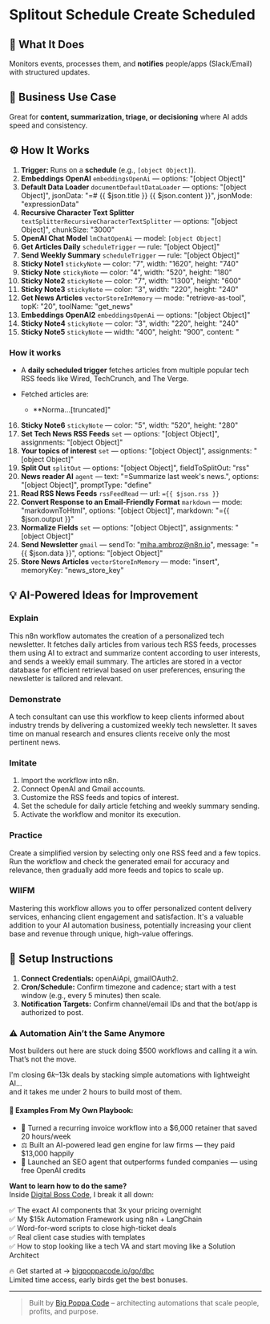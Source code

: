 # Splitout Schedule Create Scheduled
## 🚀 What It Does
Monitors events, processes them, and **notifies** people/apps (Slack/Email) with structured updates.

## 💼 Business Use Case
Great for **content, summarization, triage, or decisioning** where AI adds speed and consistency.

## ⚙️ How It Works
1. **Trigger:** Runs on a **schedule** (e.g., `[object Object]`).
2. **Embeddings OpenAI** `embeddingsOpenAi` — options: "[object Object]"
3. **Default Data Loader** `documentDefaultDataLoader` — options: "[object Object]", jsonData: "=# {{ $json.title }}
{{ $json.content }}", jsonMode: "expressionData"
4. **Recursive Character Text Splitter** `textSplitterRecursiveCharacterTextSplitter` — options: "[object Object]", chunkSize: "3000"
5. **OpenAI Chat Model** `lmChatOpenAi` — model: `[object Object]`
6. **Get Articles Daily** `scheduleTrigger` — rule: "[object Object]"
7. **Send Weekly Summary** `scheduleTrigger` — rule: "[object Object]"
8. **Sticky Note1** `stickyNote` — color: "7", width: "1620", height: "740"
9. **Sticky Note** `stickyNote` — color: "4", width: "520", height: "180"
10. **Sticky Note2** `stickyNote` — color: "7", width: "1300", height: "600"
11. **Sticky Note3** `stickyNote` — color: "3", width: "220", height: "240"
12. **Get News Articles** `vectorStoreInMemory` — mode: "retrieve-as-tool", topK: "20", toolName: "get_news"
13. **Embeddings OpenAI2** `embeddingsOpenAi` — options: "[object Object]"
14. **Sticky Note4** `stickyNote` — color: "3", width: "220", height: "240"
15. **Sticky Note5** `stickyNote` — width: "400", height: "900", content: "
### How it works

* A **daily scheduled trigger** fetches articles from multiple popular tech RSS feeds like Wired, TechCrunch, and The Verge.

* Fetched articles are:
  * **Norma…[truncated]"
16. **Sticky Note6** `stickyNote` — color: "5", width: "520", height: "280"
17. **Set Tech News RSS Feeds** `set` — options: "[object Object]", assignments: "[object Object]"
18. **Your topics of interest** `set` — options: "[object Object]", assignments: "[object Object]"
19. **Split Out** `splitOut` — options: "[object Object]", fieldToSplitOut: "rss"
20. **News reader AI** `agent` — text: "=Summarize last week's news.", options: "[object Object]", promptType: "define"
21. **Read RSS News Feeds** `rssFeedRead` — url: `={{ $json.rss }}`
22. **Convert Response to an Email-Friendly Format** `markdown` — mode: "markdownToHtml", options: "[object Object]", markdown: "={{ $json.output }}"
23. **Normalize Fields** `set` — options: "[object Object]", assignments: "[object Object]"
24. **Send Newsletter** `gmail` — sendTo: "miha.ambroz@n8n.io", message: "={{ $json.data }}", options: "[object Object]"
25. **Store News Articles** `vectorStoreInMemory` — mode: "insert", memoryKey: "news_store_key"

## 💡 AI-Powered Ideas for Improvement
### Explain
This n8n workflow automates the creation of a personalized tech newsletter. It fetches daily articles from various tech RSS feeds, processes them using AI to extract and summarize content according to user interests, and sends a weekly email summary. The articles are stored in a vector database for efficient retrieval based on user preferences, ensuring the newsletter is tailored and relevant.

### Demonstrate
A tech consultant can use this workflow to keep clients informed about industry trends by delivering a customized weekly tech newsletter. It saves time on manual research and ensures clients receive only the most pertinent news.

### Imitate
1. Import the workflow into n8n.
2. Connect OpenAI and Gmail accounts.
3. Customize the RSS feeds and topics of interest.
4. Set the schedule for daily article fetching and weekly summary sending.
5. Activate the workflow and monitor its execution.

### Practice
Create a simplified version by selecting only one RSS feed and a few topics. Run the workflow and check the generated email for accuracy and relevance, then gradually add more feeds and topics to scale up.

### WIIFM
Mastering this workflow allows you to offer personalized content delivery services, enhancing client engagement and satisfaction. It's a valuable addition to your AI automation business, potentially increasing your client base and revenue through unique, high-value offerings.

## 🔧 Setup Instructions
1. **Connect Credentials:** openAiApi, gmailOAuth2.
2. **Cron/Schedule:** Confirm timezone and cadence; start with a test window (e.g., every 5 minutes) then scale.
3. **Notification Targets:** Confirm channel/email IDs and that the bot/app is authorized to post.

### ⚠️ Automation Ain’t the Same Anymore

Most builders out here are stuck doing $500 workflows and calling it a win.  
That’s not the move.  

I'm closing $6k–$13k deals by stacking simple automations with lightweight AI...  
and it takes me under 2 hours to build most of them.

#### 🧠 Examples From My Own Playbook:
- 🔁 Turned a recurring invoice workflow into a $6,000 retainer that saved 20 hours/week  
- ⚖️ Built an AI-powered lead gen engine for law firms — they paid $13,000 happily  
- 🚀 Launched an SEO agent that outperforms funded companies — using free OpenAI credits  

**Want to learn how to do the same?**  
Inside [Digital Boss Code](https://bigpoppacode.io/go/dbc), I break it all down:

✅ The exact AI components that 3x your pricing overnight  
✅ My $15k Automation Framework using n8n + LangChain  
✅ Word-for-word scripts to close high-ticket deals  
✅ Real client case studies with templates  
✅ How to stop looking like a tech VA and start moving like a Solution Architect  

🔥 Get started at → [bigpoppacode.io/go/dbc](https://bigpoppacode.io/go/dbc)  
Limited time access, early birds get the best bonuses.

---
> Built by [Big Poppa Code](https://bigpoppacode.io) – architecting automations that scale people, profits, and purpose.

